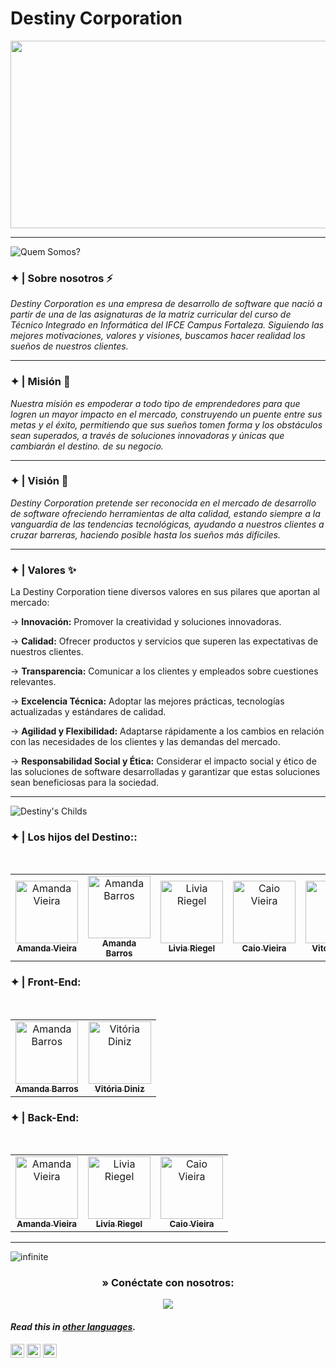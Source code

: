 # Destiny Corporation

<p align="center"> 
  <img width="1000" height="300" src="https://github.com/Destiny-Corporation/.github/assets/96701270/4933773e-8a28-4e57-9d23-04d5f2de782b">
</p>

---
![Quem Somos?](https://github.com/Destiny-Corporation/.github/assets/93869144/1f9c846d-71bc-4332-9097-8902221a178a)

### ✦ | Sobre nosotros ⚡
  *Destiny Corporation es una empresa de desarrollo de software que nació a partir de una de las asignaturas de la matriz curricular del curso de Técnico Integrado en Informática del IFCE Campus Fortaleza. Siguiendo las mejores motivaciones, valores y visiones, buscamos hacer realidad los sueños de nuestros clientes.*

---
### ✦ | Misión 🏅
  *Nuestra misión es empoderar a todo tipo de emprendedores para que logren un mayor impacto en el mercado, construyendo un puente entre sus metas y el éxito, permitiendo que sus sueños tomen forma y los obstáculos sean superados, a través de soluciones innovadoras y únicas que cambiarán el destino. de su negocio.*

---
### ✦ | Visión 🔭
  *Destiny Corporation pretende ser reconocida en el mercado de desarrollo de software ofreciendo herramientas de alta calidad, estando siempre a la vanguardia de las tendencias tecnológicas, ayudando a nuestros clientes a cruzar barreras, haciendo posible hasta los sueños más difíciles.*

---
### ✦ | Valores ✨
La Destiny Corporation tiene diversos valores en sus pilares que aportan al mercado:

→ **Innovación:** Promover la creatividad y soluciones innovadoras.

→ **Calidad:** Ofrecer productos y servicios que superen las expectativas de nuestros clientes.

→ **Transparencia:** Comunicar a los clientes y empleados sobre cuestiones relevantes.

→ **Excelencia Técnica:** Adoptar las mejores prácticas, tecnologías actualizadas y estándares de calidad.

→ **Agilidad y Flexibilidad:** Adaptarse rápidamente a los cambios en relación con las necesidades de los clientes y las demandas del mercado.

→ **Responsabilidad Social y Ética:** Considerar el impacto social y ético de las soluciones de software desarrolladas y garantizar que estas soluciones sean beneficiosas para la sociedad.

---

![Destiny's Childs](https://github.com/Destiny-Corporation/.github/assets/93869144/34f67da6-3b25-4f7c-9f95-aa112b56ed65)

### ✦ | Los hijos del Destino::
<div align="center">
<table>
<tbody>
<tr>
<br>
<td align="center"><a href="https://github.com/amandavical"><img src="https://avatars.githubusercontent.com/u/95192936?v=4"(https://avatars.githubusercontent.com/u/95192936?v=4)(https://avatars.githubusercontent.com/u/95192936?v=4)" width="100px;" alt="Amanda Vieira"/><br /><sub><b>Amanda Vieira</b></sub></a><br /></td>
<td align="center"><a href="https://github.com/amandanpb"><img src="https://avatars.githubusercontent.com/u/93869144?v=4"(https://avatars.githubusercontent.com/u/93869144?v=4)(https://avatars.githubusercontent.com/u/93869144?v=4)" width="100px;" alt="Amanda Barros"/><br /><sub><b>Amanda Barros</b></sub></a><br /></td>
<td align="center"><a href="https://github.com/liviariegell"><img src="https://avatars.githubusercontent.com/u/111158714?v=4"(https://avatars.githubusercontent.com/u/111158714?v=4)(https://avatars.githubusercontent.com/u/111158714?v=4)" width="100px;" alt="Livia Riegel"/><br /><sub><b>Livia Riegel</b></sub></a><br /></td>
<td align="center"><a href="https://github.com/caioo1"><img src="https://avatars.githubusercontent.com/u/95643550?v=4"(https://avatars.githubusercontent.com/u/95643550?v=4)(https://avatars.githubusercontent.com/u/95643550?v=4)" width="100px;" alt="Caio Vieira"/><br /><sub><b>Caio Vieira</b></sub></a><br /></td>
<td align="center"><a href="https://github.com/vitoriadz"><img src="https://avatars.githubusercontent.com/u/96701270?v=4"(https://avatars.githubusercontent.com/u/96701270?v=4)(https://avatars.githubusercontent.com/u/96701270?v=4)" width="100px;" alt="Vitória Diniz"/><br /><sub><b>Vitória Diniz</b></sub></a><br /></td>
</tr>
</tbody>
</table>
</div>

### ✦ | Front-End:
<div align="center">
<table>
<tbody>
<tr>
<br>
<td align="center"><a href="https://github.com/amandanpb"><img src="https://avatars.githubusercontent.com/u/93869144?v=4" width="100px;" alt="Amanda Barros"/><br /><sub><b>Amanda Barros</b></sub></a><br /></td>
<td align="center"><a href="https://github.com/vitoriadz"><img src="https://avatars.githubusercontent.com/u/96701270?v=4" width="100px;" alt="Vitória Diniz"/><br /><sub><b>Vitória Diniz</b></sub></a><br /></td>
</tr>
</tbody>
</table>
</div>

### ✦ | Back-End:
<div align="center">
<table>
<tbody>
<tr>
<br>
<td align="center"><a href="https://github.com/amandavical"><img src="https://avatars.githubusercontent.com/u/95192936?v=4" width="100px;" alt="Amanda Vieira"/><br /><sub><b>Amanda Vieira</b></sub></a><br /></td>
<td align="center"><a href="https://github.com/liviariegell"><img src="https://avatars.githubusercontent.com/u/111158714?v=4" width="100px;" alt="Livia Riegel"/><br /><sub><b>Livia Riegel</b></sub></a><br /></td>
<td align="center"><a href="https://github.com/caioo1"><img src="https://avatars.githubusercontent.com/u/95643550?v=4" width="100px;" alt="Caio Vieira"/><br /><sub><b>Caio Vieira</b></sub></a><br /></td>
</tr>
</tbody>
</table>
</div>

---

![infinite](https://github.com/Destiny-Corporation/.github/assets/93869144/95f5ce7e-3a20-4c26-bb91-089fa7674e59)

<h3 align="center"> » Conéctate con nosotros:</h3>
<div align="center">

<a href = "mailto:destinyscorporation@gmail.com"><img src="https://img.shields.io/badge/-Gmail-%23333?style=for-the-badge&logo=gmail&logoColor=white" target="_blank"></a>  
</div>

#### _Read this in [other languages](translations/Translations.md)._
<kbd>[<img title="Portuguese" alt="Português" src="https://cdn.staticaly.com/gh/hjnilsson/country-flags/master/svg/br.svg" width="22">](profile/README.pt_br.md)</kbd>
<kbd>[<img title="Spanish" alt="Española" src="https://cdn.staticaly.com/gh/hjnilsson/country-flags/master/svg/es.svg" width="22">](profile/README.es.md)</kbd>
<kbd>[<img title="French" alt="Française" src="https://cdn.staticaly.com/gh/hjnilsson/country-flags/master/svg/fr.svg" width="22">](profile/README.fr.md)</kbd>
